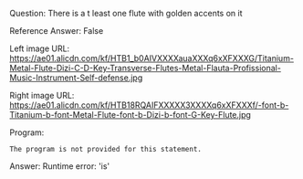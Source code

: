 Question: There is a t least one flute with golden accents on it

Reference Answer: False

Left image URL: https://ae01.alicdn.com/kf/HTB1_b0AIVXXXXauaXXXq6xXFXXXG/Titanium-Metal-Flute-Dizi-C-D-Key-Transverse-Flutes-Metal-Flauta-Profissional-Music-Instrument-Self-defense.jpg

Right image URL: https://ae01.alicdn.com/kf/HTB18RQAIFXXXXX3XXXXq6xXFXXXf/-font-b-Titanium-b-font-Metal-Flute-font-b-Dizi-b-font-G-Key-Flute.jpg

Program:

```
The program is not provided for this statement.
```
Answer: Runtime error: 'is'

